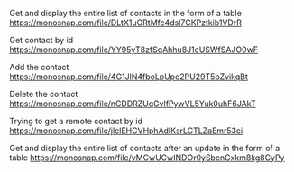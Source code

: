 Get and display the entire list of contacts in the form of a table
https://monosnap.com/file/DLtX1uORtMfc4dsl7CKPztkib1VDrR

Get contact by id
https://monosnap.com/file/YY95yT8zfSqAhhu8J1eUSWfSAJO0wF

Add the contact
https://monosnap.com/file/4G1JlN4fboLpUpo2PU29T5bZvikqBt

Delete the contact
https://monosnap.com/file/nCDDRZUqGvlfPywVL5Yuk0uhF6JAkT

Trying to get a remote contact by id
https://monosnap.com/file/jlelEHCVHphAdlKsrLCTLZaEmr53ci

Get and display the entire list of contacts after an update in the form of a table
https://monosnap.com/file/vMCwUCwINDOr0ySbcnGxkm8kg8CyPy
